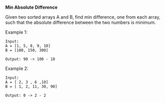 **Min Absolute Difference**

Given two sorted arrays A and B, find min difference, one from each array, such that the absolute difference between the two numbers is minimum.

Example 1:

    Input:
    A = [1, 5, 8, 9, 10]
    B = [100, 150, 300]
    
    Output: 90 -> 100 - 10
    
Example 2:
    
    Input:
    A = [ 2, 3 , 6 ,10]
    B = [ 1, 2, 11, 30, 90]
    
    Output: 0 -> 2 - 2



